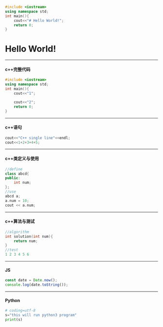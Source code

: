 ```cpp {cmd="cppmd.bat" hide modify_source run_on_save}
#include <iostream>
using namespace std;
int main(){
    cout<<"# Hello World!";
    return 0;
}
```

<!-- 这里是由上面代码生成的！ -->
<!-- code_chunk_output -->

# Hello World!

<!-- /code_chunk_output -->

---
#### c++完整代码
<!-- continue本质是把代码拼在一起 -->
```cpp {cmd="cppmd.bat" id="izdlk700"}
#include <iostream>
using namespace std;
int main(){
    cout<<"1";
```
```cpp {cmd="cppmd.bat" continue="izdlk700"}
    cout<<"2";
    return 0;
}
```

---
#### c++语句
<!-- 本质是把这些代码嵌入到main函数中执行 -->
```cpp {cmd="cppsl"}
cout<<"C++ single line"<<endl;
cout<<1+2+3+4+5;
```

---
#### c++类定义与使用
<!-- 本质是把这些代码嵌入到main函数中执行 -->
```cpp {cmd="cppclass"}
//define
class abcd{
public:
    int num;
};
//use
abcd a;
a.num = 10;
cout << a.num;
```


---
#### c++算法与测试
<!-- 本质是把这些代码嵌入到main函数中执行 -->
```cpp {cmd="cppal"}
//algorithm
int solution(int num){
    return num;
}
//test
1 2 3 4 5 6
```


---
#### JS
```javascript {cmd="node"}
const date = Date.now();
console.log(date.toString());
```
---
#### Python
```python {cmd}
# coding=utf-8
s="this will run python3 program"
print(s)
```
